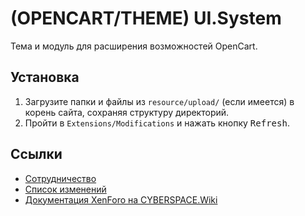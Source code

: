 # (OPENCART/THEME) UI.System

Тема и модуль для расширения возможностей OpenCart.

## Установка

1. Загрузите папки и файлы из `resource/upload/` (если имеется) в корень сайта, сохраняя структуру директорий.
2. Пройти в `Extensions/Modifications` и нажать кнопку <kbd>Refresh</kbd>.

## Ссылки

- [Сотрудничество](CONTRIBUTING.md)
- [Список изменений](CHANGELOG.md)
- [Документация XenForo на CYBERSPACE.Wiki](//opencart.cyberspace.wiki/)
